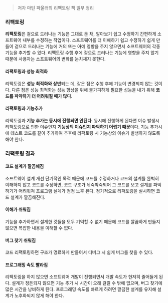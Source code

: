 > 저자 마틴 파울러의 리팩토링 책 일부 정리

### 리팩토링
**리팩토링**은 겉으로 드러나는 기능은 그대로 둔 채, 알아보기 쉽고 수정하기 간편하게 소프트웨어 내부를 수정하는 작업이다. 소프트웨어를 더 이해하기 쉽고 수정하기 쉽게 만들어 겉으로 드러나는 기능에 거의 또는 아예 영향을 주지 않으면서 소프트웨어의 각종 기능을 추가할 수 있다. 리팩토링 수행 후에 겉으로 드러나는 기능에 영향을 주지 않기 때문에 사용자는 소프트웨어의 변화를 눈치채지 못한다.

#### 리팩토링과 성능 최적화
리팩토링은 **성능 최적화와 상반**되는 데, 같은 점은 수행 후에 기능이 변경되지 않는 것이다. 다른 점은 성능 최적화는 성능 향상을 위해 불가피하게 필요한 성능을 내기 위해 **코드를 파악하기 더 어려워질 때가 많다**.

#### 리팩토링과 기능추가
리팩토링과 **기능 추가는 동시에 진행되면 안된다**. 동시에 진행하게 된다면 이슈 발생시 리팩토링으로 인한 이슈인지 **기능상의 이슈인지 파악하기 어렵기 때문**이다. 기능 추가시에 테스트 코드를 같이 추가하여 추후에 리팩토링 시 기능상의 이슈가 발생하지 않도록 해야 한다.

### 리팩토링 결과
#### 코드 설계가 깔끔해짐
소프트웨어 설계 개선 단기적인 목적 때문에 코드를 수정하거나 코드의 설계를 완벽히 이해하지 않고 코드를 수정하면, 코드 구조가 뒤죽박죽되어 그 코드를 보고 설계를 파악하기가 어려워져 프로그램 설계가 점점 노후 된다. 정기적으로 리팩토링을 실시하면 코드 설계가 깔끔해진다.

#### 이해가 쉬워짐
기능을 추가하면서 설계한 것들을 모두 기억할 수 없기 때문에 코드를 깔끔하게 만들지 않으면 복잡한 내용을 이해할 수 없다.

#### 버그 찾기 쉬워짐
코드 리팩토링하면 구조가 명료하게 만들어서 디버그 시 쉽게 버그를 찾을 수 있다.

#### 프로그래밍 속도 빨라짐
리팩토링을 하지 않으면 소프트웨어 개발이 진행되면서 개발 속도가 현저히 줄어들게 된다. 설계가 정돈되지 않으면 기능 추가 시 시간이 오래 걸릴 수 밖에 없으며, 버그 찾기에 많은 시간을 낭비하게 된다. 프로그래밍 속도를 빠르게 하려면 깔끔한 설계를 유지해 설계가 노후화되지 않게 해야 한다.